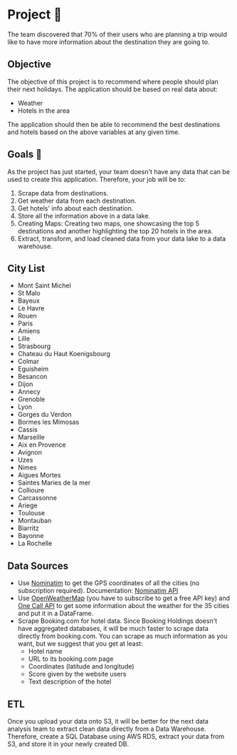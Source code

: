 # Project 🚧

The team discovered that 70% of their users who are planning a trip would like to have more information about the destination they are going to.

## Objective
The objective of this project is to recommend where people should plan their next holidays. The application should be based on real data about:

- Weather
- Hotels in the area

The application should then be able to recommend the best destinations and hotels based on the above variables at any given time.

## Goals 🎯
As the project has just started, your team doesn't have any data that can be used to create this application. Therefore, your job will be to:

1. Scrape data from destinations.
2. Get weather data from each destination.
3. Get hotels' info about each destination.
4. Store all the information above in a data lake.
5. Creating Maps: Creating two maps, one showcasing the top 5 destinations and another highlighting the top 20 hotels in the area.
6. Extract, transform, and load cleaned data from your data lake to a data warehouse.

## City List
- Mont Saint Michel
- St Malo
- Bayeux
- Le Havre
- Rouen
- Paris
- Amiens
- Lille
- Strasbourg
- Chateau du Haut Koenigsbourg
- Colmar
- Eguisheim
- Besancon
- Dijon
- Annecy
- Grenoble
- Lyon
- Gorges du Verdon
- Bormes les Mimosas
- Cassis
- Marseille
- Aix en Provence
- Avignon
- Uzes
- Nimes
- Aigues Mortes
- Saintes Maries de la mer
- Collioure
- Carcassonne
- Ariege
- Toulouse
- Montauban
- Biarritz
- Bayonne
- La Rochelle

## Data Sources
- Use [Nominatim](https://nominatim.org/) to get the GPS coordinates of all the cities (no subscription required). Documentation: [Nominatim API](https://nominatim.org/release-docs/develop/api/Search/)
- Use [OpenWeatherMap](https://openweathermap.org/appid) (you have to subscribe to get a free API key) and [One Call API](https://openweathermap.org/api/one-call-api) to get some information about the weather for the 35 cities and put it in a DataFrame.
- Scrape Booking.com for hotel data. Since Booking Holdings doesn't have aggregated databases, it will be much faster to scrape data directly from booking.com. You can scrape as much information as you want, but we suggest that you get at least:
  - Hotel name
  - URL to its booking.com page
  - Coordinates (latitude and longitude)
  - Score given by the website users
  - Text description of the hotel

## ETL
Once you upload your data onto S3, it will be better for the next data analysis team to extract clean data directly from a Data Warehouse. Therefore, create a SQL Database using AWS RDS, extract your data from S3, and store it in your newly created DB.


